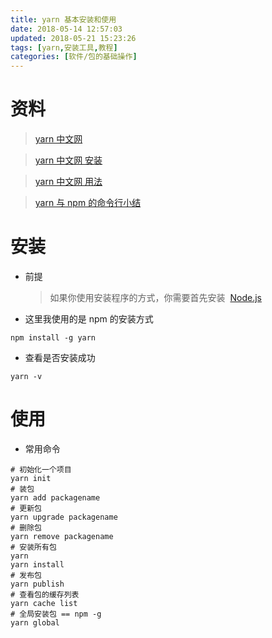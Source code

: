 ```yaml
---
title: yarn 基本安装和使用
date: 2018-05-14 12:57:03
updated: 2018-05-21 15:23:26
tags: [yarn,安装工具,教程]
categories: [软件/包的基础操作]
---
```


# 资料

> [yarn 中文网](https://yarn.bootcss.com/)

> [yarn 中文网 安装](https://yarn.bootcss.com/docs/install.html)

> [yarn 中文网 用法](https://yarn.bootcss.com/docs/usage.html)

> [yarn 与 npm 的命令行小结](http://www.jb51.net/article/95199.htm)

# 安装

* 前提
  > 如果你使用安装程序的方式，你需要首先安装  [Node.js](https://nodejs.org/)
* 这里我使用的是 npm 的安装方式

```
npm install -g yarn
```

* 查看是否安装成功

```
yarn -v
```

# 使用

* 常用命令

```
# 初始化一个项目
yarn init
# 装包
yarn add packagename
# 更新包
yarn upgrade packagename
# 删除包
yarn remove packagename
# 安装所有包
yarn
yarn install
# 发布包
yarn publish
# 查看包的缓存列表
yarn cache list
# 全局安装包 == npm -g
yarn global
```
